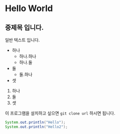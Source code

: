 # Hello World

## 중제목 입니다.
일반 텍스트 입니다.

* 하나
    * 하나.하나
    * 하나.둘
* 둘
    * 둘.하나
* 셋

1. 하나
1. 둘
1. 셋

이 프로그램을 설치하고 싶으면 `git clone url` 하시면 됩니다.

```java
System.out.println("Hello");
System.out.println("Hello2");
```